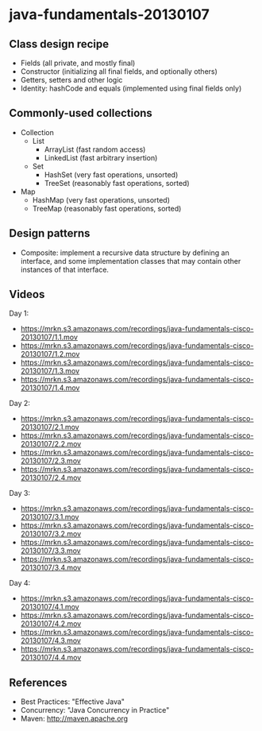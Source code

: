 java-fundamentals-20130107
==========================

Class design recipe
-------------------

  * Fields (all private, and mostly final)
  * Constructor (initializing all final fields, and optionally others)
  * Getters, setters and other logic
  * Identity: hashCode and equals (implemented using final fields only)

Commonly-used collections
-------------------------

  * Collection
    * List
      * ArrayList (fast random access)
      * LinkedList (fast arbitrary insertion)
    * Set
      * HashSet (very fast operations, unsorted)
      * TreeSet (reasonably fast operations, sorted)
  * Map
    * HashMap (very fast operations, unsorted)
    * TreeMap (reasonably fast operations, sorted)

Design patterns
---------------

  * Composite: implement a recursive data structure by defining an interface, and some implementation classes that may contain other instances of that interface.

Videos
------

Day 1:

  * https://mrkn.s3.amazonaws.com/recordings/java-fundamentals-cisco-20130107/1.1.mov
  * https://mrkn.s3.amazonaws.com/recordings/java-fundamentals-cisco-20130107/1.2.mov
  * https://mrkn.s3.amazonaws.com/recordings/java-fundamentals-cisco-20130107/1.3.mov
  * https://mrkn.s3.amazonaws.com/recordings/java-fundamentals-cisco-20130107/1.4.mov

Day 2:

  * https://mrkn.s3.amazonaws.com/recordings/java-fundamentals-cisco-20130107/2.1.mov
  * https://mrkn.s3.amazonaws.com/recordings/java-fundamentals-cisco-20130107/2.2.mov
  * https://mrkn.s3.amazonaws.com/recordings/java-fundamentals-cisco-20130107/2.3.mov
  * https://mrkn.s3.amazonaws.com/recordings/java-fundamentals-cisco-20130107/2.4.mov

Day 3:

  * https://mrkn.s3.amazonaws.com/recordings/java-fundamentals-cisco-20130107/3.1.mov
  * https://mrkn.s3.amazonaws.com/recordings/java-fundamentals-cisco-20130107/3.2.mov
  * https://mrkn.s3.amazonaws.com/recordings/java-fundamentals-cisco-20130107/3.3.mov
  * https://mrkn.s3.amazonaws.com/recordings/java-fundamentals-cisco-20130107/3.4.mov

Day 4:

  * https://mrkn.s3.amazonaws.com/recordings/java-fundamentals-cisco-20130107/4.1.mov
  * https://mrkn.s3.amazonaws.com/recordings/java-fundamentals-cisco-20130107/4.2.mov
  * https://mrkn.s3.amazonaws.com/recordings/java-fundamentals-cisco-20130107/4.3.mov
  * https://mrkn.s3.amazonaws.com/recordings/java-fundamentals-cisco-20130107/4.4.mov

References
----------

  * Best Practices: "Effective Java"
  * Concurrency: "Java Concurrency in Practice"
  * Maven: http://maven.apache.org